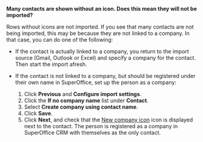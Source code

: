 <!-- markdownlint-disable-file MD041 -->
**Many contacts are shown without an icon. Does this mean they will not be imported?**

Rows without icons are not imported. If you see that many contacts are not being imported, this may be because they are not linked to a company. In that case, you can do one of the following:

* If the contact is actually linked to a company, you return to the import source (Gmail, Outlook or Excel) and specify a company for the contact. Then start the import afresh.

* If the contact is not linked to a company, but should be registered under their own name in SuperOffice, set up the person as a company:

    1. Click **Previous** and **Configure import settings**.
    2. Click the **If no company name** list under **Contact**.
    3. Select **Create company using contact name**.
    4. Click **Save**.
    5. Click **Next**, and check that the [New company icon][img1] icon is displayed next to the contact. The person is registered as a company in SuperOffice CRM with themselves as the only contact.

<!-- Referenced images -->
[img1]: ../../../../../media/icons/admin/import-preview-icon-company-new.bmp

